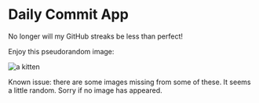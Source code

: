 Daily Commit App
================
No longer will my GitHub streaks be less than perfect!

Enjoy this pseudorandom image:

![a kitten](http://placekitten.com/800/800 "a kitten")

Known issue: there are some images missing from some of these. It seems a little random. Sorry if no image has appeared.